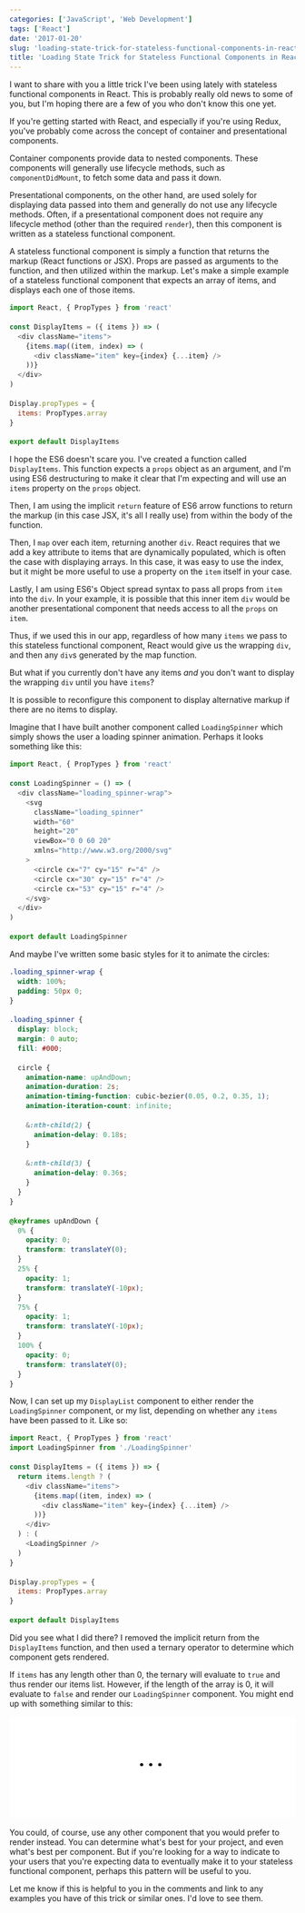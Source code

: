 ```yaml
---
categories: ['JavaScript', 'Web Development']
tags: ['React']
date: '2017-01-20'
slug: 'loading-state-trick-for-stateless-functional-components-in-react'
title: 'Loading State Trick for Stateless Functional Components in React'
---
```


I want to share with you a little trick I've been using lately with stateless functional components in React. This is probably really old news to some of you, but I'm hoping there are a few of you who don't know this one yet.

If you're getting started with React, and especially if you're using Redux, you've probably come across the concept of container and presentational components.

Container components provide data to nested components. These components will generally use lifecycle methods, such as `componentDidMount`, to fetch some data and pass it down.

Presentational components, on the other hand, are used solely for displaying data passed into them and generally do not use any lifecycle methods. Often, if a presentational component does not require any lifecycle method (other than the required `render`), then this component is written as a stateless functional component.

A stateless functional component is simply a function that returns the markup (React functions or JSX). Props are passed as arguments to the function, and then utilized within the markup. Let's make a simple example of a stateless functional component that expects an array of items, and displays each one of those items.

```javascript
import React, { PropTypes } from 'react'

const DisplayItems = ({ items }) => (
  <div className="items">
    {items.map((item, index) => (
      <div className="item" key={index} {...item} />
    ))}
  </div>
)

Display.propTypes = {
  items: PropTypes.array
}

export default DisplayItems
```

I hope the ES6 doesn't scare you. I've created a function called `DisplayItems`. This function expects a `props` object as an argument, and I'm using ES6 destructuring to make it clear that I'm expecting and will use an `items` property on the `props` object.

Then, I am using the implicit `return` feature of ES6 arrow functions to return the markup (in this case JSX, it's all I really use) from within the body of the function.

Then, I `map` over each item, returning another `div`. React requires that we add a key attribute to items that are dynamically populated, which is often the case with displaying arrays. In this case, it was easy to use the index, but it might be more useful to use a property on the `item` itself in your case.

Lastly, I am using ES6's Object spread syntax to pass all props from `item` into the `div`. In your example, it is possible that this inner item `div` would be another presentational component that needs access to all the `props` on `item`.

Thus, if we used this in our app, regardless of how many `items` we pass to this stateless functional component, React would give us the wrapping `div`, and then any `div`s generated by the map function.

But what if you currently don't have any items _and_ you don't want to display the wrapping `div` until you have `items`?

It is possible to reconfigure this component to display alternative markup if there are no items to display.

Imagine that I have built another component called `LoadingSpinner` which simply shows the user a loading spinner animation. Perhaps it looks something like this:

```javascript
import React, { PropTypes } from 'react'

const LoadingSpinner = () => (
  <div className="loading_spinner-wrap">
    <svg
      className="loading_spinner"
      width="60"
      height="20"
      viewBox="0 0 60 20"
      xmlns="http://www.w3.org/2000/svg"
    >
      <circle cx="7" cy="15" r="4" />
      <circle cx="30" cy="15" r="4" />
      <circle cx="53" cy="15" r="4" />
    </svg>
  </div>
)

export default LoadingSpinner
```

And maybe I've written some basic styles for it to animate the circles:

```css
.loading_spinner-wrap {
  width: 100%;
  padding: 50px 0;
}

.loading_spinner {
  display: block;
  margin: 0 auto;
  fill: #000;

  circle {
    animation-name: upAndDown;
    animation-duration: 2s;
    animation-timing-function: cubic-bezier(0.05, 0.2, 0.35, 1);
    animation-iteration-count: infinite;

    &:nth-child(2) {
      animation-delay: 0.18s;
    }

    &:nth-child(3) {
      animation-delay: 0.36s;
    }
  }
}

@keyframes upAndDown {
  0% {
    opacity: 0;
    transform: translateY(0);
  }
  25% {
    opacity: 1;
    transform: translateY(-10px);
  }
  75% {
    opacity: 1;
    transform: translateY(-10px);
  }
  100% {
    opacity: 0;
    transform: translateY(0);
  }
}
```

Now, I can set up my `DisplayList` component to either render the `LoadingSpinner` component, or my list, depending on whether any `items` have been passed to it. Like so:

```javascript
import React, { PropTypes } from 'react'
import LoadingSpinner from './LoadingSpinner'

const DisplayItems = ({ items }) => {
  return items.length ? (
    <div className="items">
      {items.map((item, index) => (
        <div className="item" key={index} {...item} />
      ))}
    </div>
  ) : (
    <LoadingSpinner />
  )
}

Display.propTypes = {
  items: PropTypes.array
}

export default DisplayItems
```

Did you see what I did there? I removed the implicit return from the `DisplayItems` function, and then used a ternary operator to determine which component gets rendered.

If `items` has any length other than 0, the ternary will evaluate to `true` and thus render our items list. However, if the length of the array is 0, it will evaluate to `false` and render our `LoadingSpinner` component. You might end up with something similar to this:

![Loading Stateless Functional Component Gif](./images/loadingStatelessFunctionalComponent.gif)

You could, of course, use any other component that you would prefer to render instead. You can determine what's best for your project, and even what's best per component. But if you're looking for a way to indicate to your users that you're expecting data to eventually make it to your stateless functional component, perhaps this pattern will be useful to you.

Let me know if this is helpful to you in the comments and link to any examples you have of this trick or similar ones. I'd love to see them.
